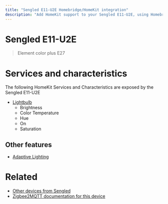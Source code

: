 ```yaml
---
title: "Sengled E11-U2E Homebridge/HomeKit integration"
description: "Add HomeKit support to your Sengled E11-U2E, using Homebridge, Zigbee2MQTT and homebridge-z2m."
---
```

<!---
This file has been GENERATED using src/docgen/docgen.ts
DO NOT EDIT THIS FILE MANUALLY!
-->
# Sengled E11-U2E
> Element color plus E27


# Services and characteristics
The following HomeKit Services and Characteristics are exposed by
the Sengled E11-U2E

* [Lightbulb](../../light.md)
  * Brightness
  * Color Temperature
  * Hue
  * On
  * Saturation

## Other features
* [Adaptive Lighting](../../light.md)

# Related
* [Other devices from Sengled](../index.md#sengled)
* [Zigbee2MQTT documentation for this device](https://www.zigbee2mqtt.io/devices/E11-U2E.html)